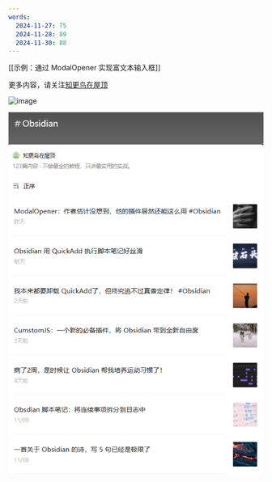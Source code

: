 ```yaml
---
words:
  2024-11-27: 75
  2024-11-28: 89
  2024-11-30: 88
---
```



[[示例：通过 ModalOpener 实现富文本输入框]]


更多内容，请关注[知更鸟在屋顶](https://mp.weixin.qq.com/mp/appmsgalbum?__biz=MzI5MzMxMTU1OQ==&action=getalbum&album_id=3677572515146301446&scene=173&subscene=&sessionid=svr_c2c428d707b&enterid=1732711508&from_msgid=2247488384&from_itemidx=1&count=3&nolastread=1#wechat_redirect)

![image](https://mp.weixin.qq.com/mp/qrcode?scene=10000005&size=102&__biz=MzI5MzMxMTU1OQ==&mid=2247483923&idx=1&sn=2cfabc40715e125d30f7f3fcf94723de&send_time=)


![image](./__files__/Pasted%20image%2020241127204624.png)


